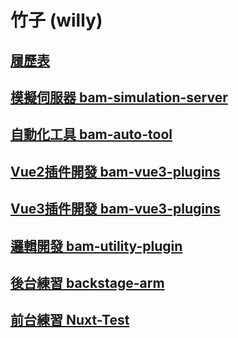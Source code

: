 # 竹子 (willy)

## [履歷表](https://willy874.github.io)
## [模擬伺服器 bam-simulation-server](https://github.com/willy874/bam-simulation-server)
## [自動化工具 bam-auto-tool](https://github.com/willy874/bam-auto-tool)
## [Vue2插件開發 bam-vue3-plugins](https://github.com/willy874/bam-vue2-plugins)
## [Vue3插件開發 bam-vue3-plugins](https://github.com/willy874/bam-vue3-plugins)
## [邏輯開發 bam-utility-plugin](https://github.com/willy874/bam-utility-plugin)
## [後台練習 backstage-arm](https://github.com/willy874/backstage-arm)
## [前台練習 Nuxt-Test](https://github.com/willy874/Nuxt-Test)

